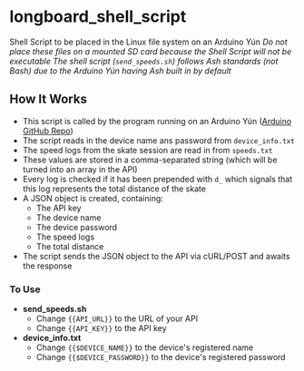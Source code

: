 # longboard_shell_script
Shell Script to be placed in the Linux file system on an Arduino Yún
*Do not place these files on a mounted SD card because the Shell Script will not be executable*
*The shell script (`send_speeds.sh`) follows Ash standards (not Bash) due to the Arduino Yún having Ash built in by default*

## How It Works
- This script is called by the program running on an Arduino Yún ([Arduino GitHub Repo](https://github.com/CharlesPeterMcCarthy/longboard_arduino))
- The script reads in the device name ans password from `device_info.txt`
- The speed logs from the skate session are read in from `speeds.txt`
- These values are stored in a comma-separated string (which will be turned into an array in the API)
- Every log is checked if it has been prepended with `d_` which signals that this log represents the total distance of the skate
- A JSON object is created, containing:
  - The API key
  - The device name
  - The device password
  - The speed logs
  - The total distance
- The script sends the JSON object to the API via cURL/POST and awaits the response

### To Use
- **send_speeds.sh**
  - Change `{{API_URL}}` to the URL of your API
  - Change `{{API_KEY}}` to the API key
- **device_info.txt**
  - Change `{{$DEVICE_NAME}}` to the device's registered name
  - Change `{{$DEVICE_PASSWORD}}` to the device's registered password
